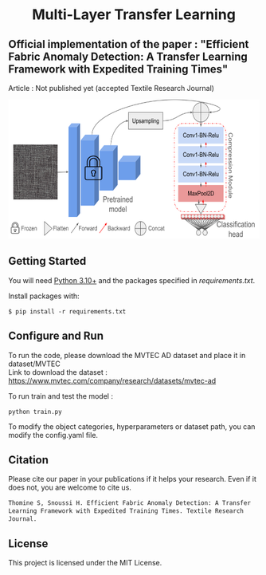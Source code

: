 <p align="center">
  <h1><center> Multi-Layer Transfer Learning </center></h1>
</p>

## Official implementation of the paper : "Efficient Fabric Anomaly Detection: A Transfer Learning Framework with Expedited Training Times"
Article : Not published yet (accepted Textile Research Journal)


<p align="center">
  <img width="700" height="280" src="images/MLTL.svg">
</p>


## Getting Started

You will need [Python 3.10+](https://www.python.org/downloads) and the packages specified in _requirements.txt_.

Install packages with:

```
$ pip install -r requirements.txt
```

## Configure and Run
To run the code, please download the MVTEC AD dataset and place it in dataset/MVTEC  
Link to download the dataset : https://www.mvtec.com/company/research/datasets/mvtec-ad 

To run train and test the model : 
```
python train.py 
```
To modify the object categories, hyperparameters or dataset path, you can modify the config.yaml file.

## Citation
Please cite our paper in your publications if it helps your research. Even if it does not, you are welcome to cite us.
```
Thomine S, Snoussi H. Efficient Fabric Anomaly Detection: A Transfer Learning Framework with Expedited Training Times. Textile Research Journal.
```
## License

This project is licensed under the MIT License.